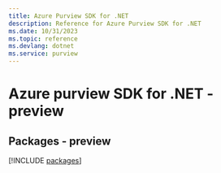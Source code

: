 ```yaml
---
title: Azure Purview SDK for .NET
description: Reference for Azure Purview SDK for .NET
ms.date: 10/31/2023
ms.topic: reference
ms.devlang: dotnet
ms.service: purview
---
```

# Azure purview SDK for .NET - preview
## Packages - preview
[!INCLUDE [packages](purview-index.md)]